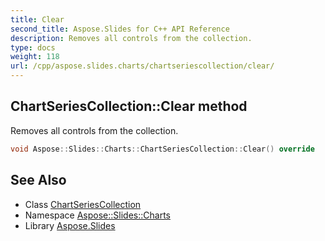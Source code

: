 ```yaml
---
title: Clear
second_title: Aspose.Slides for C++ API Reference
description: Removes all controls from the collection.
type: docs
weight: 118
url: /cpp/aspose.slides.charts/chartseriescollection/clear/
---
```

## ChartSeriesCollection::Clear method


Removes all controls from the collection.

```cpp
void Aspose::Slides::Charts::ChartSeriesCollection::Clear() override
```

## See Also

* Class [ChartSeriesCollection](../)
* Namespace [Aspose::Slides::Charts](../../)
* Library [Aspose.Slides](../../../)

